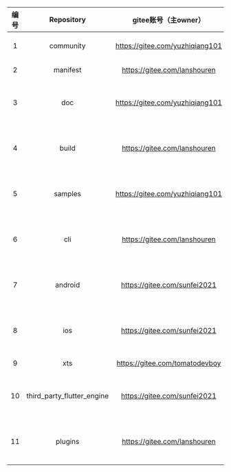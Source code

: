 |编号|Repository|gitee账号（主owner）|gitee关联邮箱（主owner）|gitee账号（备份owner）|gitee关联邮箱（备份owner）|SIG|
|:----: |:----: |:----: |:----: |:----: |:----:| :----: |
|1|                 community                  |https://gitee.com/yuzhiqiang101|yuzhiqiang5@huawei.com| https://gitee.com/guoguoliu<br/>https://gitee.com/sunfei2021<br/>https://gitee.com/lanshouren | macin.liu@huawei.com<br/>sunfei.sun@huawei.com<br />lanshouren@huawei.com |NA|
|2|manifest|https://gitee.com/lanshouren|lanshouren@huawei.com|https://gitee.com/yuzhiqiang101 <br/> https://gitee.com/sunfei2021|yuzhiqiang5@huawei.com<br/>  sunfei.sun@huawei.com|NA|
|3|doc|  https://gitee.com/yuzhiqiang101   |    yuzhiqiang5@huawei.com    | https://gitee.com/lanshouren <br/> https://gitee.com/sunfei2021<br/>https://gitee.com/yanghy22<br/>https://gitee.com/xuanchuan | lanshouren@huawei.com<br/>  sunfei.sun@huawei.com<br/>yanghy22@midea.com<br/>adolf.lzf@alibaba-inc.com |NA|
|4|                   build                    |    https://gitee.com/lanshouren    |    lanshouren@huawei.com     | https://gitee.com/yuzhiqiang101 <br/> https://gitee.com/sunfei2021<br/>https://gitee.com/yanghy22<br/>https://gitee.com/xuanchuan |      yuzhiqiang5@huawei.com<br/>  sunfei.sun@huawei.com<br/>yanghy22@midea.com<br/>adolf.lzf@alibaba-inc.com      |                NA                 |
|5| samples | https://gitee.com/yuzhiqiang101 | yuzhiqiang5@huawei.com | https://gitee.com/lanshouren <br/> https://gitee.com/sunfei2021<br/>https://gitee.com/yanghy22<br/>https://gitee.com/xuanchuan | lanshouren@huawei.com<br/>  sunfei.sun@huawei.com<br/>yanghy22@midea.com<br/>adolf.lzf@alibaba-inc.com | NA |
|6|                    cli                     |    https://gitee.com/lanshouren    |    lanshouren@huawei.com     | https://gitee.com/yuzhiqiang101 <br/> https://gitee.com/sunfei2021<br/>https://gitee.com/yanghy22<br/>https://gitee.com/xuanchuan |      yuzhiqiang5@huawei.com<br/>  sunfei.sun@huawei.com<br/>yanghy22@midea.com<br/>adolf.lzf@alibaba-inc.com      |                NA                 |
|7|android|    https://gitee.com/sunfei2021    |    sunfei.sun@huawei.com     | https://gitee.com/yuzhiqiang101 <br/>https://gitee.com/lanshouren<br/>https://gitee.com/yanghy22<br/>https://gitee.com/xuanchuan |      yuzhiqiang5@huawei.com<br/>  lanshouren@huawei.com<br/>yanghy22@midea.com<br/>adolf.lzf@alibaba-inc.com      |                NA                 |
|8|                    ios                     |    https://gitee.com/sunfei2021    |    sunfei.sun@huawei.com     | https://gitee.com/yuzhiqiang101 <br/>https://gitee.com/lanshouren<br/>https://gitee.com/yanghy22<br/>https://gitee.com/xuanchuan |      yuzhiqiang5@huawei.com<br/>  lanshouren@huawei.com<br/>yanghy22@midea.com<br/>adolf.lzf@alibaba-inc.com      |                NA                 |
|9|                    xts                     |    https://gitee.com/tomatodevboy    |    zhangrao@huawei.com     | https://gitee.com/sunfei2021 <br/>https://gitee.com/lanshouren |      sunfei.sun@huawei.com<br/>  lanshouren@huawei.com      |                NA                 |
|10|                    third_party_flutter_engine                     |    https://gitee.com/sunfei2021    |    sunfei.sun@huawei.com     | https://gitee.com/yuzhiqiang101 <br/>https://gitee.com/lanshouren<br/>https://gitee.com/yanghy22<br/>https://gitee.com/xuanchuan |      yuzhiqiang5@huawei.com<br/>  lanshouren@huawei.com<br/>yanghy22@midea.com<br/>adolf.lzf@alibaba-inc.com      |                NA                 |
|11|                    plugins                     |    https://gitee.com/lanshouren    |    lanshouren@huawei.com     | https://gitee.com/yuzhiqiang101 <br/>https://gitee.com/lanshouren<br/>https://gitee.com/yanghy22<br/>https://gitee.com/xuanchuan |      yuzhiqiang5@huawei.com<br/>  lanshouren@huawei.com<br/>yanghy22@midea.com<br/>adolf.lzf@alibaba-inc.com      |                NA                 |